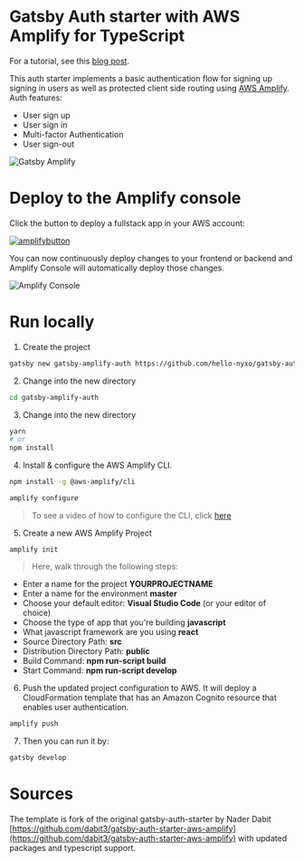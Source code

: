 # Gatsby Auth starter with AWS Amplify for TypeScript

For a tutorial, see this [blog post](https://www.nyxo.app/gatsby-netlify-amplify-part-2).

This auth starter implements a basic authentication flow for signing up signing in users as well as protected client side routing using [AWS Amplify](https://amplify.aws). Auth features:

- User sign up
- User sign in
- Multi-factor Authentication
- User sign-out

![Gatsby Amplify](src/images/gatby-auth.gif)

# Deploy to the Amplify console

Click the button to deploy a fullstack app in your AWS account:

[![amplifybutton](https://oneclick.amplifyapp.com/button.svg)](https://console.aws.amazon.com/amplify/home#/deploy?repo=https://github.com/eLearningHub/App-Gatsby-Amplify)

You can now continuously deploy changes to your frontend or backend and Amplify Console will automatically deploy those changes.

<!-- <img src="https://github.com/swaminator/gatsby-auth-starter-aws-amplify/blob/master/src/images/amplify-console.gif" width="800"/> -->

![Amplify Console](src/images/amplify-console.gif)

# Run locally

1. Create the project

```sh
gatsby new gatsby-amplify-auth https://github.com/hello-nyxo/gatsby-auth-amplify-with-typescript
```

2. Change into the new directory

```sh
cd gatsby-amplify-auth
```

3. Change into the new directory

```sh
yarn
# or
npm install
```

4. Install & configure the AWS Amplify CLI.

```sh
npm install -g @aws-amplify/cli

amplify configure
```

> To see a video of how to configure the CLI, click [here](https://www.youtube.com/watch?v=fWbM5DLh25U)

5. Create a new AWS Amplify Project

```
amplify init
```

> Here, walk through the following steps:

- Enter a name for the project **YOURPROJECTNAME**
- Enter a name for the environment **master**
- Choose your default editor: **Visual Studio Code** (or your editor of choice)
- Choose the type of app that you're building **javascript**
- What javascript framework are you using **react**
- Source Directory Path: **src**
- Distribution Directory Path: **public**
- Build Command: **npm run-script build**
- Start Command: **npm run-script develop**

6. Push the updated project configuration to AWS. It will deploy a CloudFormation template that has an Amazon Cognito resource that enables user authentication.

```sh
amplify push
```

7. Then you can run it by:

```sh
gatsby develop
```

# Sources

The template is fork of the original gatsby-auth-starter by Nader Dabit [https://github.com/dabit3/gatsby-auth-starter-aws-amplify](https://github.com/dabit3/gatsby-auth-starter-aws-amplify) with updated packages and typescript support.
